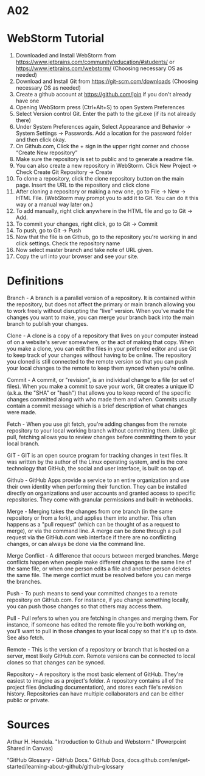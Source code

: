 # A02
# WebStorm Tutorial

1. Downloaded and Install WebStorm from https://www.jetbrains.com/community/education/#students/ or https://www.jetbrains.com/webstorm/ (Choosing necessary OS as needed)
2. Download and Install Git from https://git-scm.com/downloads (Choosing necessary OS as needed)
3. Create a github account at https://github.com/join if you don't already have one
4. Opening WebStorm press (Ctrl+Alt+S) to open System Preferences
5. Select Version control Git. Enter the path to the git.exe (if its not already there)
6. Under System Preferences again, Select Appearance and Behavior -> System Settings -> Passwords. Add a location for the password folder and then click okay.
7. On Github.com, Click the + sign in the upper right corner and choose “Create New repository”
8. Make sure the repository is set to public and to generate a readme file.
9. You can also create a new repository in WebStorm. Click New Project -> Check Create Git Repository -> Create
10. To clone a repository, click the clone repository button on the main page. Insert the URL to the repository and click clone
11. After cloning a repository or making a new one, go to File -> New -> HTML File. (WebStorm may prompt you to add it to Git. You can do it this way or a manual way later on.)
12. To add manually, right click anywhere in the HTML file and go to Git -> Add.
13. To commit your changes, right click, go to Git -> Commit
14. To push, go to Git -> Push
15. Now that the file is on Github, go to the repository you're working in and click settings. Check the repository name
16. Now select master branch and take note of URL given.
17. Copy the url into your browser and see your site.


# Definitions

Branch - A branch is a parallel version of a repository. It is contained within the repository, but does not affect the primary or main branch allowing you to work freely without disrupting the "live" version. When you've made the changes you want to make, you can merge your branch back into the main branch to publish your changes.

Clone - A clone is a copy of a repository that lives on your computer instead of on a website's server somewhere, or the act of making that copy. When you make a clone, you can edit the files in your preferred editor and use Git to keep track of your changes without having to be online. The repository you cloned is still connected to the remote version so that you can push your local changes to the remote to keep them synced when you're online.

Commit - A commit, or "revision", is an individual change to a file (or set of files). When you make a commit to save your work, Git creates a unique ID (a.k.a. the "SHA" or "hash") that allows you to keep record of the specific changes committed along with who made them and when. Commits usually contain a commit message which is a brief description of what changes were made.

Fetch - When you use git fetch, you're adding changes from the remote repository to your local working branch without committing them. Unlike git pull, fetching allows you to review changes before committing them to your local branch.

GIT - GIT is an open source program for tracking changes in text files. It was written by the author of the Linux operating system, and is the core technology that GitHub, the social and user interface, is built on top of.

Github - GitHub Apps provide a service to an entire organization and use their own identity when performing their function. They can be installed directly on organizations and user accounts and granted access to specific repositories. They come with granular permissions and built-in webhooks.

Merge - Merging takes the changes from one branch (in the same repository or from a fork), and applies them into another. This often happens as a "pull request" (which can be thought of as a request to merge), or via the command line. A merge can be done through a pull request via the GitHub.com web interface if there are no conflicting changes, or can always be done via the command line.

Merge Conflict - A difference that occurs between merged branches. Merge conflicts happen when people make different changes to the same line of the same file, or when one person edits a file and another person deletes the same file. The merge conflict must be resolved before you can merge the branches.

Push - To push means to send your committed changes to a remote repository on GitHub.com. For instance, if you change something locally, you can push those changes so that others may access them.

Pull - Pull refers to when you are fetching in changes and merging them. For instance, if someone has edited the remote file you're both working on, you'll want to pull in those changes to your local copy so that it's up to date. See also fetch.

Remote - This is the version of a repository or branch that is hosted on a server, most likely GitHub.com. Remote versions can be connected to local clones so that changes can be synced.

Repository - A repository is the most basic element of GitHub. They're easiest to imagine as a project's folder. A repository contains all of the project files (including documentation), and stores each file's revision history. Repositories can have multiple collaborators and can be either public or private.

# Sources
Arthur H. Hendela. "Introduction to Github and Webstorm." (Powerpoint Shared in Canvas)

“GitHub Glossary - GitHub Docs.” GitHub Docs, docs.github.com/en/get-started/learning-about-github/github-glossary

